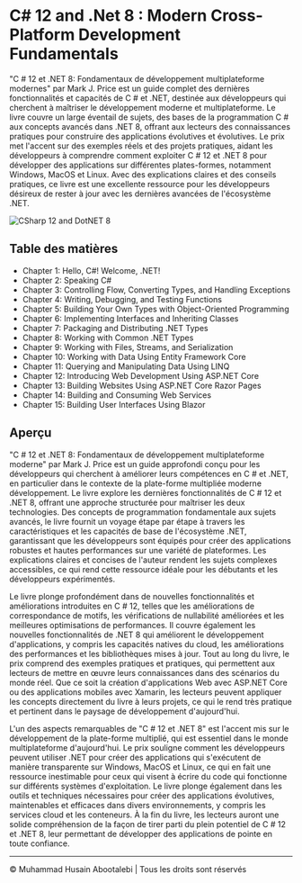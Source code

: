<!-- ©©©©©©©©©©©©©©©©©©©©©©©© All Rights Are Reserved By Muhammad Husain Abootalebi ©©©©©©©©©©©©©©©©©©©©©©©©©©©©©©©©©© -->

# C# 12 and .Net 8 : Modern Cross-Platform Development Fundamentals

"C # 12 et .NET 8: Fondamentaux de développement multiplateforme modernes" par Mark J. Price est un guide complet des dernières fonctionnalités et capacités de C # et .NET, destinée aux développeurs qui cherchent à maîtriser le développement moderne et multiplateforme. Le livre couvre un large éventail de sujets, des bases de la programmation C # aux concepts avancés dans .NET 8, offrant aux lecteurs des connaissances pratiques pour construire des applications évolutives et évolutives. Le prix met l'accent sur des exemples réels et des projets pratiques, aidant les développeurs à comprendre comment exploiter C # 12 et .NET 8 pour développer des applications sur différentes plates-formes, notamment Windows, MacOS et Linux. Avec des explications claires et des conseils pratiques, ce livre est une excellente ressource pour les développeurs désireux de rester à jour avec les dernières avancées de l'écosystème .NET.

![CSharp 12 and DotNET 8](../../assets/Books/Book%20Covers/1%20-%202%20-%20CSharp%2012%20and%20DotNet%208.webp)

## Table des matières

- Chapter 1: Hello, C#! Welcome, .NET!
- Chapter 2: Speaking C#
- Chapter 3: Controlling Flow, Converting Types, and Handling Exceptions
- Chapter 4: Writing, Debugging, and Testing Functions
- Chapter 5: Building Your Own Types with Object-Oriented Programming
- Chapter 6: Implementing Interfaces and Inheriting Classes
- Chapter 7: Packaging and Distributing .NET Types
- Chapter 8: Working with Common .NET Types
- Chapter 9: Working with Files, Streams, and Serialization
- Chapter 10: Working with Data Using Entity Framework Core
- Chapter 11: Querying and Manipulating Data Using LINQ
- Chapter 12: Introducing Web Development Using ASP.NET Core
- Chapter 13: Building Websites Using ASP.NET Core Razor Pages
- Chapter 14: Building and Consuming Web Services
- Chapter 15: Building User Interfaces Using Blazor

## Aperçu

"C # 12 et .NET 8: Fondamentaux de développement multiplateforme moderne" par Mark J. Price est un guide approfondi conçu pour les développeurs qui cherchent à améliorer leurs compétences en C # et .NET, en particulier dans le contexte de la plate-forme multipliée moderne développement. Le livre explore les dernières fonctionnalités de C # 12 et .NET 8, offrant une approche structurée pour maîtriser les deux technologies. Des concepts de programmation fondamentale aux sujets avancés, le livre fournit un voyage étape par étape à travers les caractéristiques et les capacités de base de l'écosystème .NET, garantissant que les développeurs sont équipés pour créer des applications robustes et hautes performances sur une variété de plateformes. Les explications claires et concises de l'auteur rendent les sujets complexes accessibles, ce qui rend cette ressource idéale pour les débutants et les développeurs expérimentés.

Le livre plonge profondément dans de nouvelles fonctionnalités et améliorations introduites en C # 12, telles que les améliorations de correspondance de motifs, les vérifications de nullabilité améliorées et les meilleures optimisations de performances. Il couvre également les nouvelles fonctionnalités de .NET 8 qui améliorent le développement d'applications, y compris les capacités natives du cloud, les améliorations des performances et les bibliothèques mises à jour. Tout au long du livre, le prix comprend des exemples pratiques et pratiques, qui permettent aux lecteurs de mettre en œuvre leurs connaissances dans des scénarios du monde réel. Que ce soit la création d'applications Web avec ASP.NET Core ou des applications mobiles avec Xamarin, les lecteurs peuvent appliquer les concepts directement du livre à leurs projets, ce qui le rend très pratique et pertinent dans le paysage de développement d'aujourd'hui.

L'un des aspects remarquables de "C # 12 et .NET 8" est l'accent mis sur le développement de la plate-forme multiplié, qui est essentiel dans le monde multiplateforme d'aujourd'hui. Le prix souligne comment les développeurs peuvent utiliser .NET pour créer des applications qui s'exécutent de manière transparente sur Windows, MacOS et Linux, ce qui en fait une ressource inestimable pour ceux qui visent à écrire du code qui fonctionne sur différents systèmes d'exploitation. Le livre plonge également dans les outils et techniques nécessaires pour créer des applications évolutives, maintenables et efficaces dans divers environnements, y compris les services cloud et les conteneurs. À la fin du livre, les lecteurs auront une solide compréhension de la façon de tirer parti du plein potentiel de C # 12 et .NET 8, leur permettant de développer des applications de pointe en toute confiance.

---

© Muhammad Husain Abootalebi | Tous les droits sont réservés

<!-- ©©©©©©©©©©©©©©©©©©©©©©©© All Rights Are Reserved By Muhammad Husain Abootalebi ©©©©©©©©©©©©©©©©©©©©©©©©©©©©©©©©©© -->
